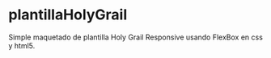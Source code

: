 # plantillaHolyGrail
Simple maquetado de plantilla Holy Grail Responsive usando FlexBox en css y html5. 
